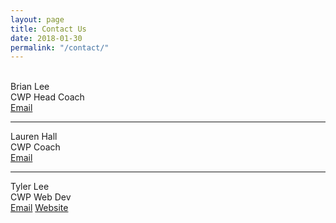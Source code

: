 ```yaml
---
layout: page
title: Contact Us
date: 2018-01-30
permalink: "/contact/"
---
```


<br>

<div class="row">
<div class="col-md-4">
Brian Lee
</div>

<div class="col-md-4">
CWP Head Coach
</div>

<div class="col-md-4">
<a href="mailto:cambridgewaterpolo.coach@gmail.com" class="btn btn-light active" role="button" aria-pressed="true">Email</a>
</div>
</div>

<hr>

<div class="row">
<div class="col-md-4">
Lauren Hall
</div>

<div class="col-md-4">
CWP Coach
</div>

<div class="col-md-4">
<a href="mailto:cambridgebears.swimming@gmail.com" class="btn btn-light active" role="button" aria-pressed="true">Email</a>
</div>
</div>

<hr>

<div class="row">
<div class="col-md-4">
Tyler Lee
</div>

<div class="col-md-4">
CWP Web Dev
</div>

<div class="col-md-4">
<a href="mailto:tlee753@gatech.edu" class="btn btn-light active mr-2" role="button" aria-pressed="true">Email</a>
<a href="http://tlee753.com" class="btn btn-light active" role="button" aria-pressed="true">Website</a>
</div>
</div>
